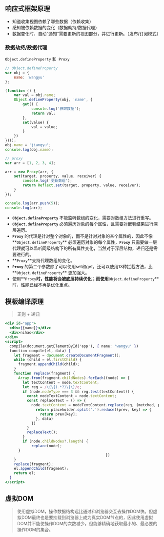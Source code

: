 ## 响应式框架原理

+ 知道收集视图依赖了哪些数据（依赖收集）
+ 感知被依赖数据的变化（数据劫持/数据代理）
+ 数据变化时，自动”通知“需要更新的视图部分，并进行更新。（发布/订阅模式）



### 数据劫持/数据代理

`Object.defineProperty` 和` Proxy`

```js
// Object.defineProperty
var obj = {
    name: 'wangyu'
};

(function () {
    var val = obj.name;
    Object.defineProperty(obj, 'name', {
        get() {
            console.log('获取数据');
            return val;
        },
        set(value) {
            val = value;
        }
    })
})();
obj.name = 'jiangyu';
console.log(obj.name);

// proxy
var arr = [1, 2, 3, 4];

arr = new Proxy(arr, {
    set(target, property, value, receiver) {
        console.log('更新数组');
        return Reflect.set(target, property, value, receiver);
    }
});

console.log(arr.push(5));
console.log(arr);
```

+ **`Object.defineProperty`** 不能监听数组的变化，需要对数组方法进行重写。
+ **`Object.defineProperty`** 必须遍历对象的每个属性，且需要对嵌套结果进行深层遍历。
+ **`Proxy`** 的代理是针对整个对象的，而不是针对对象的某个属性的，因此不像**`Object.defineProperty`** 必须遍历对象的每个属性，**`Proxy`** 只需要做一层代理就可以监听同级结构下的所有属性变化，当然对于深层结构，递归还是需要进行的。
+ **`Proxy`**支持代理数组的变化。
+ **`Proxy`** 的第二个参数除了可以使用set和get，还可以使用13种拦截方法，比**`Object.defineProperty`** 更加强大。
+ 使用**`Proxy`**时，性能将会被底层持续优化；而使用**`Object.defineProperty`** 时，性能已经不再是优化重点。



## 模板编译原理

> 正则 + 递归

```jsx
<div id="app">
  <div>{{name}}</div>
  <div>nihao</div>
</div>
<script>
  compile(document.getElementById('app'), { name: 'wangyu' })
  function compile(el, data) {
    let fragment = document.createDocumentFragment();
    while (child = el.firstChild) {
      fragment.appendChild(child);
    }
    function replace(fragment) {
      Array.from(fragment.childNodes).forEach((node) => {
        let textContent = node.textContent;
        let reg = /\{\{(.*?)\}\}/g;
        if (node.nodeType === 3 && reg.test(textContent)) {
          const nodeTextContent = node.textContent;
          const replaceText = () => {
            node.textContent = nodeTextContent.replace(reg, (metched, placeholder) => {
              return placeholder.split('.').reduce((prev, key) => {
                return prev[key];
              }, data)
            })
          }
          replaceText();
        }
        if (node.childNodes?.length) {
            replace(node);
      }
                                              })
    }
    replace(fragment);
    el.appendChild(fragment);
    return el;
  }
</script>
```



## 虚拟DOM

> 使用虚拟DOM，操作数据结构远比通过和浏览器交互去操作DOM快。但虚拟DOM最终也是要挂载到浏览器上成为真实DOM节点的，因此使用虚拟DOM并不能使操作DOM的次数减少，但能够精确地获取最小的、最必要的操作DOM的集合。


